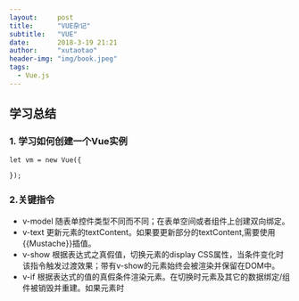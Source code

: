 ```yaml
---
layout:     post
title:      "VUE杂记"
subtitle:   "VUE"
date:       2018-3-19 21:21
author:     "xutaotao"
header-img: "img/book.jpeg"
tags:
  - Vue.js
---
```


## 学习总结

### 1. 学习如何创建一个Vue实例
    let vm = new Vue({

    });

### 2.关键指令

- v-model 随表单控件类型不同而不同；在表单空间或者组件上创建双向绑定。
- v-text 更新元素的textContent。如果要更新部分的textContent,需要使用{{Mustache}}插值。
- v-show 根据表达式之真假值，切换元素的display CSS属性，当条件变化时该指令触发过渡效果；带有v-show的元素始终会被渲染并保留在DOM中。
- v-if 根据表达式的值的真假条件渲染元素。在切换时元素及其它的数据绑定/组件被销毁并重建。如果元素时<template>,将提出它的内容作为条件块。
- v-else 可以使用v-else指令来表示v-if的else块；v-else元素必须紧跟在带v-if或者v-else-if的元素的后面，否则它将不会被识别。
- v-bind 
缩写为：：；动态地绑定一个或者多个特性，或者一个组件prop到表达式；在绑定class或者style特性时，支持其它类型的值，如数组或者对象；在绑定prop时，prop必须在子组件中声明；可以用修饰符指定不同的绑定类型；没有参数时，可以绑定到一个 包含键值对的对象，此时的class和style绑定不支持数组和对象。
- v-for 基于源数据多次渲染元素或者模板块，此指令之值，必须使用特定语法alias in expressions，为当前遍历的元素提供别名，另外也可以为数组索引指定别名。
- v-on
缩写为@；绑定事件监听器；事件类型由参数指定；表达式可以是一个方法的名字或者一个内联语句，如果没有修饰符也可以省略；在普通元素上时，只能监听原生DOM事件；用在自定义元素组件上时，也可以监听子组件触发的自定义事件。

### 3.过滤器的使用、computed使用

### 4.结合指令和API

### 5.axios的使用

### 5.经验总结
- 列表使用v-for指令
- 涉及金额，数字，日期等需要格式化的数据运用过滤器
- 各种文本框，下拉框，输入框使用v-model指令进行双向数据绑定
- 涉及事件交互的用v-on进行事件绑定
- 涉及样式动态变化的用v-bind来绑定class

### 6.VUE2

- 数据绑定
- vue文件开发方式
- render方法
- 生命周期方法
- computed

## 不懂的方法：

### main.js
- store.commit();
- localStorage.setItem();
- resolve();
- reject();
- getQueryString();
- window.location.search
- router-view

### JSON.stringify();

JSON.stringify() 方法用于将 JavaScript 值转换为 JSON 字符串。
JSON.stringify(value[, replacer[, space]])

    value:

    必需， 要转换的 JavaScript 值（通常为对象或数组）。
    replacer:

    可选。用于转换结果的函数或数组。

    如果 replacer 为函数，则 JSON.stringify 将调用该函数，并传入每个成员的键和值。使用返回值而不是原始值。如果此函数返回 undefined，则排除成员。根对象的键是一个空字符串：""。

    如果 replacer 是一个数组，则仅转换该数组中具有键值的成员。成员的转换顺序与键在数组中的顺序一样。当 value 参数也为数组时，将忽略 replacer 数组。
    space:

    可选，文本添加缩进、空格和换行符，如果 space 是一个数字，则返回值文本在每个级别缩进指定数目的空格，如果 space 大于 10，则文本缩进 10 个空格。space 有可以使用非数字，如：\t。

- require.ensure();
- resovle()方法

- touchstart，当手指放在屏幕上触发。
- touchmove，当手指在屏幕上滑动时，连续地触发。
- touchend，当手指从屏幕上离开时触发。
- touchcancel，当系统停止跟踪时触发，系统什么时候取消，文档没有明确的说明。

## webpack学习
### 概念
#### 入口（Entry）

webpack 将创建所有应用程序的依赖关系图表(dependency graph)。图表的起点被称之为入口起点(entry point)。入口起点告诉 webpack 从哪里开始，并遵循着依赖关系图表知道要打包什么。可以将您应用程序的入口起点认为是根上下文(contextual root)或 app 第一个启动文件。

	webpack.config.js
	module.exports = {
	  entry: './path/to/my/entry/file.js'
	};

#### 出口(Output)

将所有的资源(assets)归拢在一起后，我们还需要告诉 webpack 在哪里打包我们的应用程序。webpack 的 output 属性描述了如何处理归拢在一起的代码(bundled code)。

#### 加载器(Loader)

webpack 的目标是，让 webpack 聚焦于项目中的所有资源(asset)，而浏览器不需要关注考虑这些（这并不意味着资源(asset)都必须打包在一起）。webpack 把每个文件(.css, .html, .scss, .jpg, etc.) 都作为模块处理。而且 webpack 只理解 JavaScript。

webpack loader 会将这些文件转换为模块，而转换后的文件会被添加到依赖图表中。

在更高层面，webpack 的配置有两个目标。
- 识别出(identify)应该被对应的 loader 进行转换(transform)的那些文件
- 由于进行过文件转换，所以能够将被转换的文件添加到依赖图表（并且最终添加到 bundle 中）(use 属性)


